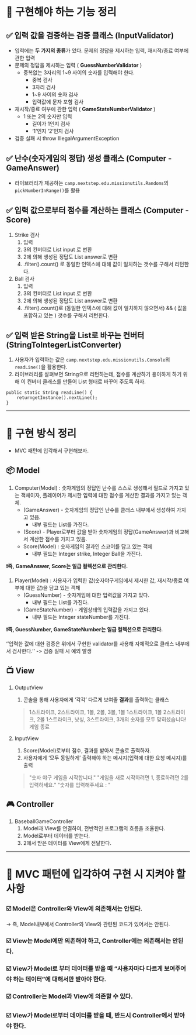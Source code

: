 # **🚩️ 구현해야 하는 기능 정리**

## **✅ 입력 값을 검증하는 검증 클래스 (InputValidator)**

- 입력에는 **두 가지의 종류**가 있다. 문제의 정답을 제시하는 입력, 재시작/종료 여부에 관한 입력
- 문제의 정답을 제시하는 입력 ( **GuessNumberValidator** )
    - 중복없는 3자리의 1~9 사이의 숫자를 입력해야 한다.
        - 중복 검사
        - 3자리 검사
        - 1~9 사이의 숫자 검사
        - 입력값에 문자 포함 검사
- 재시작/종료 여부에 관한 입력 ( **GameStateNumberValidator** )
    - 1 또는 2의 숫자만 입력
        - 길이가 1인지 검사
        - ‘1’인지 ‘2’인지 검사
- 검증 실패 시 throw IllegalArgumentException

## **✅ 난수(숫자게임의 정답) 생성 클래스 (Computer - GameAnswer)**

- 라이브러리가 제공하는 `camp.nextstep.edu.missionutils.Randoms`의 `pickNumberInRange()`를 활용

## **✅ 입력 값으로부터 점수를 계산하는 클래스 (Computer - Score)**

1. Strike 검사
    1. 입력
    2. 3의 컨버터로 List input 로 변환
    3. 2에 의해 생성된 정답도 List answer로 변환
    4. .filter().count() 로 동일한 인덱스에 대해 값이 일치하는 갯수를 구해서 리턴한다.
2. Ball 검사
    1. 입력
    2. 3의 컨버터로 List input 로 변환
    3. 2에 의해 생성된 정답도 List answer로 변환
    4. .filter().count()로 (동일한 인덱스에 대해 값이 일치하지 않으면서) && ( 값을 포함하고 있는 ) 갯수를 구해서 리턴한다.

## **✅ 입력 받은 String을 List로 바꾸는 컨버터 (StringToIntegerListConverter)**

1. 사용자가 입력하는 값은 `camp.nextstep.edu.missionutils.Console`의 `readLine()`을 활용한다.
2. 라이브러리를 살펴보면 String으로 리턴하는데, 점수를 계산하기 용이하게 하기 위해 이 컨버터 클래스를 만들어 List 형태로 바꾸어 주도록 하자.

```
public static String readLine() {
    returngetInstance().nextLine();
}
```

---

# 🚩 **구현 방식 정리**

- MVC 패턴에 입각해서 구현해보자.

## **📦 Model**

1. Computer(Model) : 숫자게임의 정답인 난수를 스스로 생성해서 필드로 가지고 있는 객체이자, 플레이어가 제시한 입력에 대한 점수를 계산한 결과를 가지고 있는 객체.
    - (GameAnswer) - 숫자게임의 정답인 난수를 클래스 내부에서 생성하여 가지고 있음.
        - 내부 필드는 List<Integer>를 가진다.
    - (Score) - Player로부터 값을 받아 숫자게임의 정답(GameAnswer)과 비교해서 계산한 점수를 가지고 있음.
    - Score(Model) : 숫자게임의 결과인 스코어를 담고 있는 객체
        - 내부 필드는 Integer strike, Integer Ball을 가진다.

**❗️즉,**  **GameAnswer, Score는 일급 컬렉션으로 관리한다.**

1. Player(Model) : 사용자가 입력한 값(숫자야구게임에서 제시한 값, 재시작/종료 여부에 대한 값)을 담고 있는 객체
    - (GuessNumber) - 숫자게임에 대한 입력값을 가지고 있다.
        - 내부 필드는 List<Integer>를 가진다.
    - (GameStateNumber) - 게임상태의 입력값을 가지고 있다.
        - 내부 필드는 Integer stateNumber를 가진다.

**❗️즉, GuessNumber, GameStateNumber는 일급 컬렉션으로 관리한다.**

‘’입력한 값에 대한 검증은 위에서 구현한 validator를 사용해 자체적으로 클래스 내부에서 검사한다.’’ -> 검증 실패 시 예외 발생

## **📺 View**

1. OutputView
    1. 콘솔을 통해 사용자에게 ‘각각’ 다르게 보여줄 **결과**를 출력하는 클래스

   > 1스트라이크, 2스트라이크, 1볼, 2볼, 3볼, 1볼 1스트라이크, 1볼 2스트라이크, 2볼 1스트라이크, 낫싱, 3스트라이크, 3개의 숫자를 모두 맞히셨습니다! 게임 종료

2. InputView
    1. Score(Model)로부터 점수, 결과를 받아서 콘솔로 출력하자.
    2. 사용자에게 ‘모두 동일하게’ 출력해야 하는 메시지(입력에 대한 요청 메시지)를 출력

   > "숫자 야구 게임을 시작합니다." "게임을 새로 시작하려면 1, 종료하려면 2를 입력하세요." "숫자를 입력해주세요 : "

## **🎮 Controller**

1. BaseballGameController
    1. Model과 View를 연결하여, 전반적인 프로그램의 흐름을 조율한다.
    2. Model로부터 데이터를 받는다.
    3. 2에서 받은 데이터를 View에게 전달한다.

---

# 🚩 MVC 패턴에 입각하여 구현 시 지켜야 할 사항

### ☑️ Model은 Controller와 View에 의존해서는 안된다.

→ 즉, Model내부에서 Controller와 View와 관련된 코드가 있어서는 안된다.

### ☑️ View는 Model에만 의존해야 하고, Controller에는 의존해서는 안된다.

### ☑️ View가 Model로 부터 데이터를 받을 때 “사용자마다 다르게 보여주어야 하는 데이터”에 대해서만 받아야 한다.

### ☑️ Controller는 Model과 View에 의존할 수 있다.

### ☑️ View가 Model로부터 데이터를 받을 때, 반드시 Controller에서 받아야 한다.
